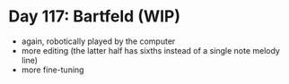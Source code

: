 # Day 117: Bartfeld (WIP)

- again, robotically played by the computer
- more editing (the latter half has sixths instead of a single note melody line)
- more fine-tuning
